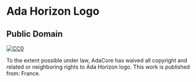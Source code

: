 # Ada Horizon Logo

## Public Domain

[![CC0](http://i.creativecommons.org/p/zero/1.0/88x31.png)](http://creativecommons.org/publicdomain/zero/1.0/)

To the extent possible under law, AdaCore has waived all copyright and related
or neighboring rights to Ada Horizon logo. This work is published from: France.
